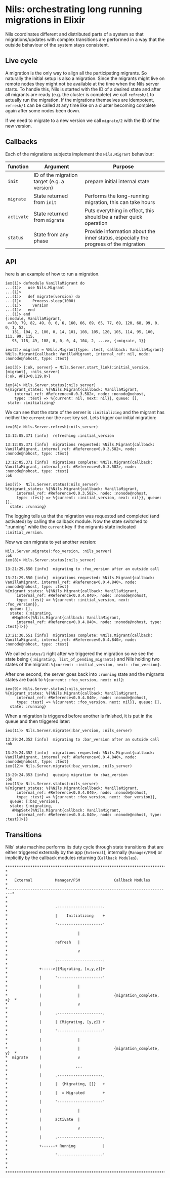 # Nils: orchestrating long running migrations in Elixir

Nils coordinates different and distributed parts of a system so that migrations/updates with complex transitions are performed in a way that the outside behaviour of the system stays consistent.

## Live cycle

A migration is the only way to align all the participating migrants. So naturally the initial setup is also a migration.
Since the migrants might live on remote nodes they might not be available at the time when the Nils server starts.
To handle this, Nils is started with the ID of a desired state and after all migrants are ready (e.g. the cluster is complete) we call `refresh/1` to actually run the migration. If the migrations themselves are idempotent, `refresh/1` can be called at any time like on a cluster becoming complete again after some nodes been down.

If we need to migrate to a new version we call `migrate/2` with the ID of the new version.

## Callbacks

Each of the migrations subjects implement the `Nils.Migrant` behaviour:

function   | Argument                                   | Purpose
-----------|--------------------------------------------|------------
`init`     | ID of the migration target (e.g. a version)| prepare initial internal state
`migrate`  | State returned from `init`             | Performs the long-running migration, this can take hours
`activate` | State returned from `migrate`          | Puts everything in effect, this should be a rather quick operation
`status`   | State from any phase                   | Provide information about the inner status, especially the progress of the migration

## API

here is an example of how to run a migration.


```
iex(1)> defmodule VanillaMigrant do
...(1)>   use Nils.Migrant
...(1)>
...(1)>   def migrate(version) do
...(1)>     Process.sleep(1000)
...(1)>     version
...(1)>   end
...(1)> end
{:module, VanillaMigrant,
 <<70, 79, 82, 49, 0, 0, 6, 160, 66, 69, 65, 77, 69, 120, 68, 99, 0, 0, 1, 52,
   131, 104, 2, 100, 0, 14, 101, 108, 105, 120, 105, 114, 95, 100, 111, 99, 115,
   95, 118, 49, 108, 0, 0, 0, 4, 104, 2, ...>>, {:migrate, 1}}

iex(2)> migrant = %Nils.Migrant{type: :test, callback: VanillaMigrant}
%Nils.Migrant{callback: VanillaMigrant, internal_ref: nil, node: :nonode@nohost, type: :test}

iex(3)> {:ok, server} = Nils.Server.start_link(:initial_version, [migrant], :nils_server)
{:ok, #PID<0.119.0>}

iex(4)> Nils.Server.status(:nils_server)
%{migrant_states: %{%Nils.Migrant{callback: VanillaMigrant,
    internal_ref: #Reference<0.0.3.582>, node: :nonode@nohost,
    type: :test} => %{current: nil, next: nil}}, queue: [],
 state: :initializing}
```

We can see that the state of the server is `:initializing` and the migrant has neither the `current` nor the `next` key set.
Lets trigger our initial migration:

```
iex(6)> Nils.Server.refresh(:nils_server)

13:12:05.371 [info]  refreshing :initial_version

13:12:05.371 [info]  migrations requested: %Nils.Migrant{callback: VanillaMigrant, internal_ref: #Reference<0.0.3.582>, node: :nonode@nohost, type: :test}

13:12:05.371 [info]  migrations complete: %Nils.Migrant{callback: VanillaMigrant, internal_ref: #Reference<0.0.3.582>, node: :nonode@nohost, type: :test}
:ok

iex(7)>  Nils.Server.status(:nils_server)
%{migrant_states: %{%Nils.Migrant{callback: VanillaMigrant,
     internal_ref: #Reference<0.0.3.582>, node: :nonode@nohost,
     type: :test} => %{current: :initial_version, next: nil}}, queue: [],
  state: :running}
```

The logging tells us that the migration was requested and completed (and activated) by calling the callback module.
Now the state switched to ":running" while the `current` key if the migrants state indicated `:initial_version`.

Now we can migrate to yet another version:

```
Nils.Server.migrate(:foo_version, :nils_server)
:ok
iex(8)> Nils.Server.status(:nils_server)

13:21:29.550 [info]  migrating to :foo_version after an outside call

13:21:29.550 [info]  migrations requested: %Nils.Migrant{callback: VanillaMigrant, internal_ref: #Reference<0.0.4.840>, node: :nonode@nohost, type: :test}
%{migrant_states: %{%Nils.Migrant{callback: VanillaMigrant,
     internal_ref: #Reference<0.0.4.840>, node: :nonode@nohost,
     type: :test} => %{current: :initial_version, next: :foo_version}},
  queue: [],
  state: {:migrating,
   #MapSet<[%Nils.Migrant{callback: VanillaMigrant,
     internal_ref: #Reference<0.0.4.840>, node: :nonode@nohost, type: :test}]>}}

13:21:30.551 [info]  migrations complete: %Nils.Migrant{callback: VanillaMigrant, internal_ref: #Reference<0.0.4.840>, node: :nonode@nohost, type: :test}

```
We called `status/1` right after we triggered the migration so we see the state being `{:migrating, list_of_pending_migrants}` and Nils holding two states of the migrant: `%{current: :initial_version, next: :foo_version}`.

After one second, the server goes back into `:running` state and the migrants states are back to `%{current: :foo_version, next: nil}`:

```
iex(9)> Nils.Server.status(:nils_server)
%{migrant_states: %{%Nils.Migrant{callback: VanillaMigrant,
     internal_ref: #Reference<0.0.4.840>, node: :nonode@nohost,
     type: :test} => %{current: :foo_version, next: nil}}, queue: [],
  state: :running}
```

When a migration is triggered before another is finished, it is put in the queue and then triggered later:

```
iex(11)> Nils.Server.migrate(:bar_version, :nils_server)

13:29:24.352 [info]  migrating to :bar_version after an outside call
:ok

13:29:24.352 [info]  migrations requested: %Nils.Migrant{callback: VanillaMigrant, internal_ref: #Reference<0.0.4.840>, node: :nonode@nohost, type: :test}
iex(12)> Nils.Server.migrate(:baz_version, :nils_server)

13:29:24.353 [info]  queuing migration to :baz_version
:ok
iex(13)> Nils.Server.status(:nils_server)
%{migrant_states: %{%Nils.Migrant{callback: VanillaMigrant,
     internal_ref: #Reference<0.0.4.840>, node: :nonode@nohost,
     type: :test} => %{current: :foo_version, next: :bar_version}},
  queue: [:baz_version],
  state: {:migrating,
   #MapSet<[%Nils.Migrant{callback: VanillaMigrant,
     internal_ref: #Reference<0.0.4.840>, node: :nonode@nohost, type: :test}]>}}
```

## Transitions

Nils' state machine performs its duty cycle through state transitions that are either triggered externally by the app (`External`),
internally (`Manager/FSM`) or implicitly by the callback modules returning (`Callback Modules`).

```
**************************************************************************
*                                                                        *
*   External          Manager/FSM               Callback Modules         *
*------------------------------------------------------------------------*
*                                                                        *
*                     .--------------------.                             *
*                     |    Initializing    +                             *
*                     '--------------------'                             *
*                               |                                        *
*                     refresh   |                                        *
*                               v                                        *
*                     .--------------------.                             *
*              +----->|{Migrating, [x,y,z]}+                             *
*              |      '--------------------'                             *
*              |                |                                        *
*              |                |               {migration_complete, x}  *
*              |                v                                        *
*              |      .--------------------.                             *
*              |      | {Migrating, [y,z]} +                             *
*              |      '--------------------'                             *
*              |                |                                        *
*              |                |               {migration_complete, y}  *
*  migrate     |                v                                        *
*              |               ...                                       *
*              |      .--------------------.                             *
*              |      |  {Migrating, []}   +                             *
*              |      |  = Migrated        +                             *
*              |      '--------------------'                             *
*              |                |                                        *
*              |      activate  |                                        *
*              |                v                                        *
*              |      .--------------------.                             *
*              +------+ Running            |                             *
*                     '--------------------'                             *
*                                                                        *
**************************************************************************
```
